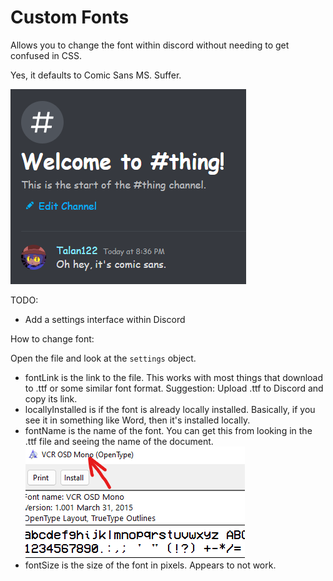 # Custom Fonts
Allows you to change the font within discord without needing to get confused in CSS.

Yes, it defaults to Comic Sans MS. Suffer.

![preview](/plugins/CustomFonts/images/preview.png)

TODO:
   - Add a settings interface within Discord

How to change font:

Open the file and look at the `settings` object.
  - fontLink is the link to the file. This works with most things that download to .ttf or some similar font format. Suggestion: Upload .ttf to Discord and copy its link.
  - locallyInstalled is if the font is already locally installed. Basically, if you see it in something like Word, then it's installed locally.
  - fontName is the name of the font. You can get this from looking in the .ttf file and seeing the name of the document.
  ![font](/plugins/CustomFonts/images/font.png)
  - fontSize is the size of the font in pixels. Appears to not work.